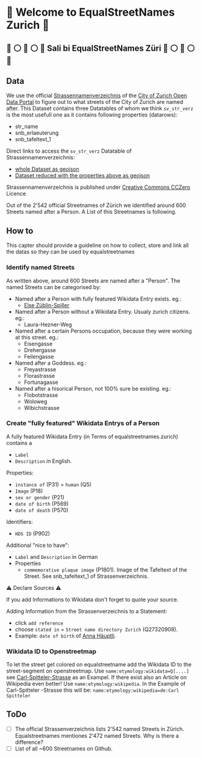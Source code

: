 # :blue_heart: Welcome to EqualStreetNames Zurich :blue_heart:
## :blue_heart: :white_circle: :blue_heart: :white_circle: :blue_heart: Sali bi EqualStreetNames Züri :blue_heart: :white_circle: :blue_heart: :white_circle: :blue_heart:

## Data
We use the official [Strassennamenverzeichnis](https://data.stadt-zuerich.ch/dataset/geo_strassennamenverzeichnis) of the [City of Zurich Open Data Portal](https://www.stadt-zuerich.ch/opendata) to figure out to what streets of the City of Zurich are named after.
This Dataset contains three Datatables of whom we think `sv_str_verz` is the most usefull one as it contains following properties (datarows):
- str_name
- snb_erlaeuterung
- snb_tafeltext_1

Direct links to access the `sv_str_verz` Datatable of Strassennamenverzeichnis:
- [whole Dataset as geojson](https://www.ogd.stadt-zuerich.ch/wfs/geoportal/Strassennamenverzeichnis?service=WFS&version=1.1.0&request=GetFeature&outputFormat=GeoJSON&typename=sv_str_verz)
- [Dataset reduced with the properties above as geojson](https://www.ogd.stadt-zuerich.ch/wfs/geoportal/Strassennamenverzeichnis?service=WFS&version=1.1.0&request=GetFeature&outputFormat=GeoJSON&typename=sv_str_verz&propertyname=str_name,snb_erlaeuterung,snb_tafeltext_1)

Strassennamenverzeichnis is published under [Creative Commons CCZero](https://opendefinition.org/licenses/cc-zero/) Licence


Out of the 2'542 official Streetnames of Zürich we identified around 600 Streets named after a Person. A List of this Streetnames is following.


## How to
This capter should provide a guideline on how to collect, store and link all the datas so they can be used by equalstreetnames

### Identify named Streets
As written above, around 600 Streets are named after a "Person". The named Streets can be categorised by:
* Named after a Person with fully featured Wikidata Entry exists. eg.:
  * [Else Züblin-Spiller](https://www.wikidata.org/wiki/Q1333744)
* Named after a Person without a Wikidata Entry. Usualy zurich citizens. eg.:
  * Laura-Hezner-Weg
* Named after a certain Persons occupation, because they were working at this street. eg.:
  * Eisengasse
  * Drehergasse
  * Feilengasse
* Named after a Goddess. eg.:
  * Freyastrasse
  * Florastrasse
  * Fortunagasse
* Named after a hisorical Person, not 100% sure be existing. eg.:
  * Flobotstrasse
  * Woloweg
  * Wibichstrasse

### Create "fully featured" Wikidata Entrys of a Person
A fully featured Wikidata Entry (in Terms of equalstreetnames.zurich) contains a 
* ```Label```
* ```Description```
in English.

Properties:
* ```instance of``` (P31) = ```human``` (Q5)
* ```Image``` (P18)
* ```sex or gender``` (P21)
* ```date of birth``` (P569)
* ```date of death``` (P570)

Identifiers:
* ```HDS ID``` (P902)

Additional "nice to have":
* ```Label``` and ```Description``` in German
* Properties
  * ```commemorative plaque image``` (P1801). Image of the Tafeltext of the Street. See snb_tafeltext_1 of Strassenverzeichnis.

:warning: Declare Sources :warning:

If you add Informations to Wikidata don't forget to quote your source.

Adding Information from the Strassenverzeichnis to a Statement:
* click ```add reference``` 
* choose ```stated in``` = ```Street name directory Zurich``` (Q27320908).
* Example: ```date of birth``` of [Anna Häuptli](https://www.wikidata.org/wiki/Q27323074).

### Wikidata ID to Openstreetmap
To let the street get colored on equalstreetname add the Wikidata ID to the street-segment on openstreetmap.
Use ```name:etymology:wikidata=Q[....]``` see [Carl-Spitteler-Strasse](https://www.openstreetmap.org/way/15273002) as an Exampel. If there exist also an Article on Wikipedia even better! Use ```name:etymology:wikipedia```. In the Example of Carl-Spitteler -Strasse this will be: ```name:etymology:wikipedia=de:Carl Spitteler```


## ToDo
- [ ] The official Strassenverzeichnis lists 2'542 named Streets in Zürich. Equalstreetnames mentiones 2'472 named Streets. Why is there a difference?
- [ ] List of all ~600 Streetnames on Github.
